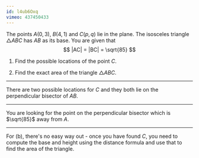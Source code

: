 ```yaml
---
id: l4ub6Oxq
vimeo: 437450433
---
```


The points $A(0,3),$ $B(4,1)$ and $C(p,q)$ lie in the plane. The isosceles triangle $\triangle ABC$ has $AB$ as its base. You are given that
$$
|AC| = |BC| = \sqrt{85}
$$
 
 1. Find the possible locations of the point $C.$

 1. Find the exact area of the triangle $\triangle ABC.$

---

There are two possible locations for $C$ and they both lie on the perpendicular bisector of $AB.$

---

You are looking for the point on the perpendicular bisector which is $\sqrt{85}$ away from $A.$

---

For (b), there's no easy way out - once you have found $C$, you need to compute the base and height using the distance formula and use that to find the area of the triangle.
